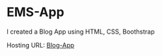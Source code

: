 # EMS-App

I created a Blog App using HTML, CSS, Boothstrap

Hosting URL: [Blog-App](https://fab-gaurav.github.io/Blog-App/)
